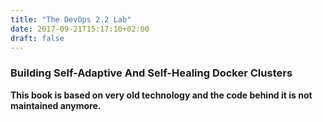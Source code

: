 ```yaml
---
title: "The DevOps 2.2 Lab"
date: 2017-09-21T15:17:10+02:00
draft: false
---
```


### Building Self-Adaptive And Self-Healing Docker Clusters

**This book is based on very old technology and the code behind it is not maintained anymore.**
